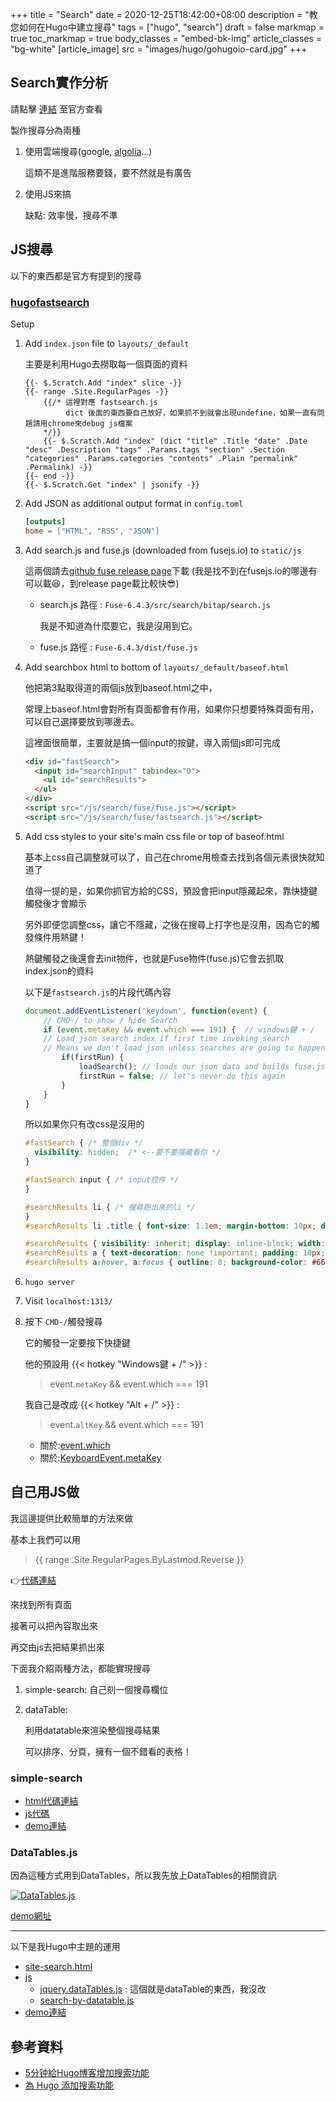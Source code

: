 +++
title = "Search"
date = 2020-12-25T18:42:00+08:00
description = "教您如何在Hugo中建立搜尋"
tags = ["hugo", "search"]
draft = false
markmap = true
toc_markmap = true
body_classes = "embed-bk-img"
article_classes = "bg-white"
[article_image]
    src = "images/hugo/gohugoio-card.jpg"
+++

## Search實作分析

請點擊 [連結](https://gohugo.io/tools/search/) 至官方查看

製作搜尋分為兩種

1. 使用雲端搜尋(google, [algolia]...)

    這類不是進階服務要錢，要不然就是有廣告

2. 使用JS來搞

    缺點: 效率慢，搜尋不準

## JS搜尋

以下的東西都是官方有提到的搜尋

### [hugofastsearch](https://gist.github.com/cmod/5410eae147e4318164258742dd053993)

Setup

1. Add ``index.json`` file to ``layouts/_default``

    主要是利用Hugo去撈取每一個頁面的資料

    ```go-html-template
   {{- $.Scratch.Add "index" slice -}}
    {{- range .Site.RegularPages -}}
        {{/* 這裡對應 fastsearch.js
             dict 後面的東西要自己放好，如果抓不到就會出現undefine，如果一直有問題請用chrome來debug js檔案
        */}}
        {{- $.Scratch.Add "index" (dict "title" .Title "date" .Date "desc" .Description "tags" .Params.tags "section" .Section "categories" .Params.categories "contents" .Plain "permalink" .Permalink) -}}
    {{- end -}}
    {{- $.Scratch.Get "index" | jsonify -}}
    ```


2. Add JSON as additional output format in ``config.toml``

    ```toml
    [outputs]
    home = ["HTML", "RSS", "JSON"]
    ```

3. Add search.js and fuse.js (downloaded from fusejs.io) to ``static/js``

    這兩個請去[github fuse release page]下載  (我是找不到在fusejs.io的哪邊有可以載:laughing:，到release page載比較快:sunglasses:)

    - search.js 路徑 : ``Fuse-6.4.3/src/search/bitap/search.js``

      我是不知道為什麼要它，我是沒用到它。

    - fuse.js 路徑 : ``Fuse-6.4.3/dist/fuse.js``

4. Add searchbox html to bottom of ``layouts/_default/baseof.html``

    他把第3點取得道的兩個js放到baseof.html之中，

    常理上baseof.html會對所有頁面都會有作用，如果你只想要特殊頁面有用，可以自己選擇要放到哪邊去。

    這裡面很簡單，主要就是搞一個input的按鍵，導入兩個js即可完成

    ```html
    <div id="fastSearch">
      <input id="searchInput" tabindex="0">
        <ul id="searchResults">
      </ul>
    </div>
    <script src="/js/search/fuse/fuse.js"></script>
    <script src="/js/search/fuse/fastsearch.js"></script>
    ```

5. Add css styles to your site's main css file or top of baseof.html

    基本上css自己調整就可以了，自己在chrome用檢查去找到各個元素很快就知道了

    值得一提的是，如果你抓官方給的CSS，預設會把input隱藏起來，靠快捷鍵觸發後才會顯示

    另外即便您調整css，讓它不隱藏，之後在搜尋上打字也是沒用，因為它的觸發條件用熱鍵！

    熱鍵觸發之後還會去init物件，也就是Fuse物件(fuse.js)它會去抓取index.json的資料

    以下是``fastsearch.js``的片段代碼內容
    ```js {linenos=inline,hl_lines=[3,7]}
    document.addEventListener('keydown', function(event) {
        // CMD-/ to show / hide Search
        if (event.metaKey && event.which === 191) {  // windows鍵 + /
        // Load json search index if first time invoking search
        // Means we don't load json unless searches are going to happen; keep user payload small unless needed
            if(firstRun) {
                loadSearch(); // loads our json data and builds fuse.js search index  // 會用到fuse.js 這會去抓取index.json的資料
                firstRun = false; // let's never do this again
            }
        }
    }
    ```

    所以如果你只有改css是沒用的

    ```css
    #fastSearch { /* 整個div */
      visibility: hidden;  /* <--要不要隱藏看你 */
    }

    #fastSearch input { /* input控件 */
    }

    #searchResults li { /* 搜尋跑出來的li */
    }
    #searchResults li .title { font-size: 1.1em; margin-bottom: 10px; display: inline-block;}

    #searchResults { visibility: inherit; display: inline-block; width: 320px; }
    #searchResults a { text-decoration: none !important; padding: 10px; display: inline-block; }
    #searchResults a:hover, a:focus { outline: 0; background-color: #666; color: #fff; }
    ```

6. ``hugo server``
7. Visit ``localhost:1313/``
8. 按下 ``CMD-/``觸發搜尋

    它的觸發一定要按下快捷鍵

    他的預設用 {{< hotkey "Windows鍵 + /" >}} :

    > event.``metaKey`` && event.which === 191

    我自己是改成 {{< hotkey "Alt + /" >}} :

    > event.``altKey`` && event.which === 191

    - 關於:[event.which]
    - 關於:[KeyboardEvent.metaKey]


## 自己用JS做

我這邊提供比較簡單的方法來做

基本上我們可以用

> {{ range .Site.RegularPages.ByLastmod.Reverse }}

👉[代碼連結](https://github.com/CarsonSlovoka/gohugo-theme-ananke/blob/f1e6c4039958c529b7ea1dfe1923b32b160a784d/layouts/custom_layout/site/navigation/site-search.html#L26-L30)

來找到所有頁面

接著可以把內容取出來

再交由js去把結果抓出來

下面我介紹兩種方法，都能實現搜尋

1. simple-search: 自己刻一個搜尋欄位
2. dataTable:

   利用datatable來渲染整個搜尋結果

   可以排序、分頁，擁有一個不錯看的表格！

### simple-search

- [html代碼連結](https://github.com/CarsonSlovoka/gohugo-theme-ananke/blob/f1e6c4039958c529b7ea1dfe1923b32b160a784d/layouts/custom_layout/site/navigation/site-search-simple.html#L20)
- [js代碼](https://github.com/CarsonSlovoka/gohugo-theme-ananke/blob/f1e6c4039958c529b7ea1dfe1923b32b160a784d/static/js/search/simple-search.js#L165-L171)
- [demo連結](https://carsonslovoka.github.io/site-search-simple/)


### DataTables.js

因為這種方式用到DataTables，所以我先放上DataTables的相關資訊

[![DataTables.js](https://github-readme-stats.vercel.app/api/pin?username=DataTables&repo=DataTables)](https://github.com/DataTables/DataTables)

[demo網址](https://datatables.net/)

----

以下是我Hugo中主題的運用

- [site-search.html](https://github.com/CarsonSlovoka/gohugo-theme-ananke/blob/f1e6c4039958c529b7ea1dfe1923b32b160a784d/layouts/custom_layout/site/navigation/site-search.html#L20-L21)
- [js](https://github.com/CarsonSlovoka/gohugo-theme-ananke/tree/f1e6c4039958c529b7ea1dfe1923b32b160a784d/static/js/search/dataTables)
    - [jquery.dataTables.js](https://github.com/CarsonSlovoka/gohugo-theme-ananke/blob/f1e6c4039958c529b7ea1dfe1923b32b160a784d/static/js/search/dataTables/jquery.dataTables.js) : 這個就是dataTable的東西，我沒改
    - [search-by-datatable.js](https://github.com/CarsonSlovoka/gohugo-theme-ananke/blob/f1e6c4039958c529b7ea1dfe1923b32b160a784d/static/js/search/dataTables/search-by-datatable.js#L39-L72)
- [demo連結](https://carsonslovoka.github.io/site-search/)


## 參考資料

- [5分钟給Hugo博客增加搜索功能](https://ttys3.net/post/hugo/hugo-fast-search/)
- [為 Hugo 添加搜索功能](https://blog.humblepg.com/post/2019/06/hugo-search.html)


[algolia]: https://www.algolia.com/pricing/
[event.which]: https://docstore.mik.ua/orelly/webprog/DHTML_javascript/0596004672_jvdhtmlckbk-app-b.html
[KeyboardEvent.metaKey]: https://developer.mozilla.org/zh-TW/docs/Web/API/KeyboardEvent
[github fuse release page]: https://github.com/krisk/Fuse/releases
